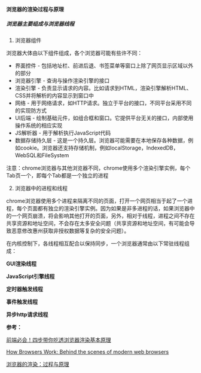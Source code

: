 #### 浏览器的渲染过程与原理

##### 浏览器主要组成与浏览器线程

1. 浏览器组件

浏览器大体由以下组件组成，各个浏览器可能有些许不同：

- 界面控件 - 包括地址栏、前进后退、书签菜单等窗口上除了网页显示区域以外的部分
- 浏览器引擎 - 查询与操作渲染引擎的接口
- 渲染引擎 - 负责显示请求的内容。比如请求到HTML，渲染引擎解析HTML、CSS并将解析的内容显示到窗口中
- 网络 - 用于网络请求，如HTTP请求。独立于平台的接口，不同平台采用不同的实现防方式
- UI后端 - 绘制基础元件，如组合框和窗口。它提供平台无关的接口，内部使用操作系统的相应实现
- JS解析器 - 用于解析执行JavaScript代码
- 数据存储持久层 - 这是一个持久层。浏览器可能需要在本地保存各种数据，例如cookie。浏览器还支持存储机制，例如localStorage，IndexedDB，WebSQL和FileSystem

注意：chrome浏览器与其他浏览器不同，chrome使用多个渲染引擎实例，每个Tab页一个，即每个Tab都是一个独立的进程

2. 浏览器中的进程和线程

chrome浏览器使用多个进程来隔离不同的页面，打开一个网页相当于起了一个进程，每个页面都有独立的渲染引擎实例。因为如果是非多进程的话，如果浏览器中的一个网页崩溃，将会影响其他打开的页面，另外，相对于线程，进程之间不存在共享资源和地址空间，不会存在太多安全问题（共享资源和地址空间，有可能会导致恶意修改惠州获取非授权数据等复杂的安全问题）。

在内核控制下，各线程相互配合以保持同步，一个浏览器通常由以下常驻线程组成：

**GUI渲染线程**

**JavaScript引擎线程**

**定时器触发线程**

**事件触发线程**

**异步http请求线程**

**参考：**

[前端必会！四步带你吃透浏览器渲染基本原理](https://blog.csdn.net/csdnnews/article/details/95267307)

[How Browsers Work: Behind the scenes of modern web browsers](https://www.html5rocks.com/en/tutorials/internals/howbrowserswork/)

[浏览器的渲染：过程与原理](https://zhuanlan.zhihu.com/p/29418126)